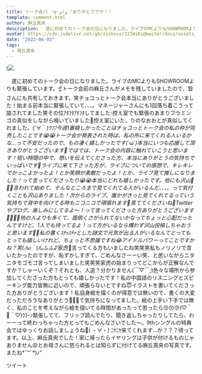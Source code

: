 ```yaml
---
title: トーク会♪( ◜ω◝و(و "ありがとうでや！！
template: comment.html
author: 麻丘真央
description: 　遂に初めてのトーク会の日になりました。ライブのMCよりもSHOWROOMよりも緊張しています。☝️トーク会前の麻丘さんがメモを残していましたので、皆さんにも共有しておきます。笑チョコっとトーク会本当にありが...
avatar: https://cdn.jsdelivr.net/gh/zzzhxxx/227WiKi@master/docs/assets/photo/avatar/mao.jpg
date: "2022-04-03"
tags:
  - 麻丘真央
---
```


!![](https://cdn.jsdelivr.net/gh/227WiKi/227WiKi-image@master/blog-image/mao-2022-04-03_1.jpg)


﻿　遂に初めてのトーク会の日になりました。ライブのMCよりもSHOWROOMよりも緊張しています。☝️トーク会前の麻丘さんがメモを残していましたので、皆さんにも共有しておきます。笑チョコっとトーク会本当にありがとうございました！始まる前本当に緊張していて、、、。マネージャーさんにも1回落ち着こうって諭されてました笑その位ｱﾀﾌﾀｱﾀﾌﾀしてました💧控え室でも緊張のあまりフラミンゴの真似をしながら鳴いていました🦩控え室にいた、りのなおおとが真似してくれました。(´∀｀*)ｳﾌﾌ今週1番嬉しかったことはチョコっとトーク会の私の枠が完売したことです😭😭トーク会が発表された時は、私の所に来てくれる人いるかな...って不安だったので、もの凄く嬉しかったです(*´ω`*)本当にいつも応援して頂きありがとうございます🦩ではでは、トーク会の内容に触れていこうと思います！短い時間の中で、想いを伝えてくださった方、本当にありがとうの気持ちでいっぱいです🥲ライブに来て下さった方が、ライブについての感想で、キレキレでかっこよかったよ！とか笑顔が素敵だったよ！とか、ライブ見て推しになりました！って言ってくださったり😭😭本当にどれも嬉しかったです。他にも沢山🥰🥰🥰言われて始めて、そんなところまで見てくれてる人がいるんだ、、、。って気付くことも沢山ありました！次からのライブ、誰かがきっと見てくれてるっていう気持ちで背中を向けてる時もニコニコで頑張れます💪見ててくださいね👀Twitterやブログ、楽しみにしてるよ〜！って言ってくださった方ありがとうございます🙇‍♀️🙇‍♀️他の人よりも多くて、面倒くさがられてないかなってちょっと心配だったんですけど、1人でも待ってるよ！って方がいるなら構わず沢山投稿しちゃおうと思います💁‍♀️私の書くｽﾁｬｽﾁｬとした謎文で元気が出る人がいるなんてとってもとっても嬉しいけれど、ちょっと不思議ですね😂アイドルパワーってことですかね？笑(ﾉω｀*)んふふ♪家虎🐯言ってくる方もいましたね笑笑笑私もノリノリで言いたかったのですが、恥ずかしすぎて、ごめんなさーーい笑、と思いながらニタニタモゴモゴ言ってしまいました笑笑笑家虎の始まりってどこからが正解なんですか？しゃーいくぞ？それとも、人造？分かりません(￣▽￣;)色々な場所から参加してくださった方もとっても嬉しかったです！私の中国語のリスニングとスピーキング能力皆無に近いので、頑張らないとですね😇イラストを書いてくださった方ありがとうございます！私自身絵を描くのが得意では無いので、書くの大変だっただろうなありがとう🥲😌😌て気持ちになってました。絵の上手い下手では無く、私のことを考えながら絵を描いてる時間があったって思ったら😚😚😚(♡＾👄＾♡)ｳﾌｰﾝ緊張してて、フリップ読んでたり、聞き返しちゃったりしてたら、わーーって終わっちゃった方とってもごめんなさいでした〜。9thシングルの特典会ではゆっくりお話しましょうね🌱( ・∀・) ﾆﾔﾆﾔ来てくれます…か？？？待ってます。以上、麻丘真央でした！家に帰ったらイヤリングは子供が付けるものじゃありません😡とお母さんに怒られるとは知らずに付けてる麻丘真央の写真です。またね*˙︶˙*)ﾉ"


ツイート




